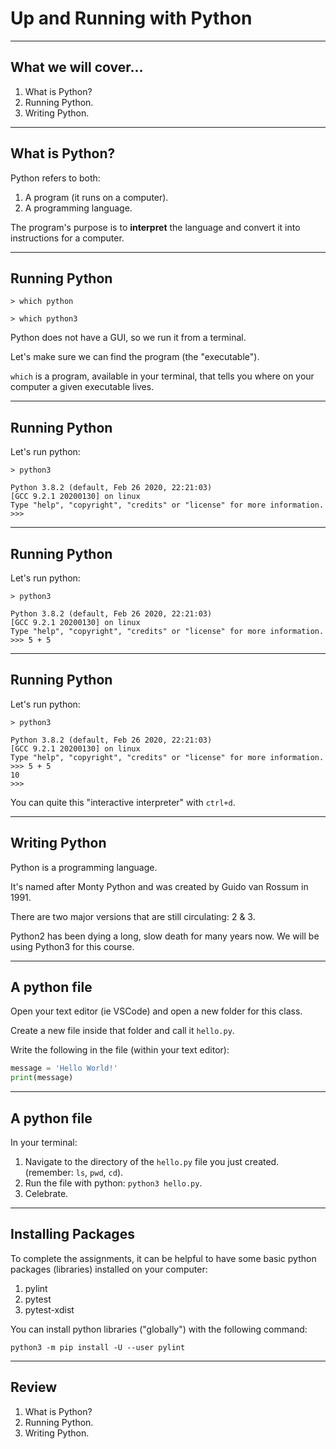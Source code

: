 # Up and Running with Python
<!-- _class: lead -->

---

## What we will cover...

1. What is Python?
2. Running Python.
3. Writing Python.

---

## What is Python?

Python refers to both:

1. A program (it runs on a computer).
2. A programming language.

The program's purpose is to **interpret** the language and convert it into instructions for a computer.

---

## Running Python

<!-- _class: sidecode -->

```shell
> which python

> which python3
```

Python does not have a GUI, so we run it from a terminal.

Let's make sure we can find the program (the "executable").

`which` is a program, available in your terminal, that tells you where on your computer a given executable lives.

---

## Running Python

Let's run python:

```shell
> python3

Python 3.8.2 (default, Feb 26 2020, 22:21:03)
[GCC 9.2.1 20200130] on linux
Type "help", "copyright", "credits" or "license" for more information.
>>>
```
---


## Running Python

Let's run python:

```shell
> python3

Python 3.8.2 (default, Feb 26 2020, 22:21:03)
[GCC 9.2.1 20200130] on linux
Type "help", "copyright", "credits" or "license" for more information.
>>> 5 + 5
```
---


## Running Python

Let's run python:

```shell
> python3

Python 3.8.2 (default, Feb 26 2020, 22:21:03)
[GCC 9.2.1 20200130] on linux
Type "help", "copyright", "credits" or "license" for more information.
>>> 5 + 5
10
>>>
```

You can quite this "interactive interpreter" with `ctrl+d`.

---

## Writing Python

Python is a programming language.

It's named after Monty Python and was created by Guido van Rossum in 1991.

There are two major versions that are still circulating: 2 & 3.

Python2 has been dying a long, slow death for many years now. We will be using Python3 for this course.

---

## A python file

Open your text editor (ie VSCode) and open a new folder for this class.

Create a new file inside that folder and call it `hello.py`.

Write the following in the file (within your text editor):

```python
message = 'Hello World!'
print(message)
```

---

## A python file

In your terminal:

1. Navigate to the directory of the `hello.py` file you just created. (remember: `ls`, `pwd`, `cd`).
2. Run the file with python: `python3 hello.py`.
3. Celebrate.


---

## Installing Packages

To complete the assignments, it can be helpful to have some basic python packages (libraries) installed on your computer:

1. pylint
2. pytest
3. pytest-xdist

You can install python libraries ("globally") with the following command:

```shell
python3 -m pip install -U --user pylint
```

---

## Review

1. What is Python?
2. Running Python.
3. Writing Python.
